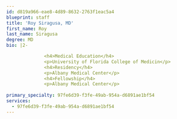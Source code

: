 ```yaml
---
id: d819a966-eae8-4d89-8632-2763f1eac5a4
blueprint: staff
title: 'Roy Siragusa, MD'
first_name: Roy
last_name: Siragusa
degree: MD
bio: |2-

              <h4>Medical Education</h4>
              <p>University of Florida College of Medicin</p>
              <h4>Residency</h4>
              <p>Albany Medical Center</p>
              <h4>Fellowship</h4>
              <p>Albany Medical Center</p>
          
primary_specialty: 97fe6d39-f3fe-49ab-954a-d6891ae1bf54
services:
  - 97fe6d39-f3fe-49ab-954a-d6891ae1bf54
---
```

